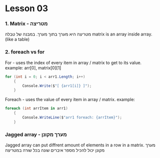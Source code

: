 # Lesson 03

### 1. Matrix - מטריצה
מטריצה היא מערך בתוך מערך. במבנה של טבלה
matrix is an array inside array. (like a table)

### 2. foreach vs for
For - uses the index of every item in array / matrix to get to its value. 
example: arr[0], matrix[0][1]
```cs
for (int i = 0; i < arr1.Length; i++)
    {
        Console.Write($"[ {arr1[i]} ]");
    }
```

Foreach - uses the value of every item in array / matrix. 
example: 
```cs
foreach (int arrItem in arr1)
    {
        Console.WriteLine($"arr1 foreach: {arrItem}");
    }
```

### Jagged array - מערך מקונן
Jagged array can put diffrent amount of elements in a row in a matrix. 
מערך מקונן יכול להכיל מספר איברים שונה בכל שורה במטריצה


